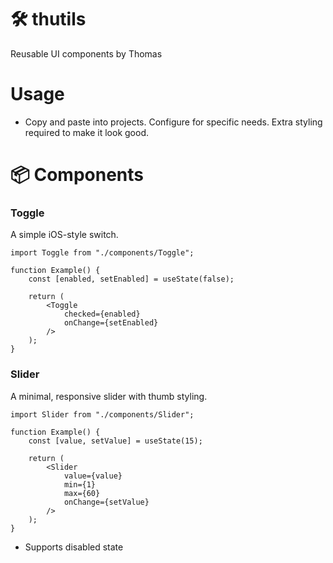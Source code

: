 # 🛠️ thutils

Reusable UI components by Thomas

# Usage

-   Copy and paste into projects. Configure for specific needs. Extra styling required to make it look good.

# 📦 Components

### Toggle

A simple iOS-style switch.

```
import Toggle from "./components/Toggle";

function Example() {
    const [enabled, setEnabled] = useState(false);

    return (
        <Toggle
            checked={enabled}
            onChange={setEnabled}
        />
    );
}
```

### Slider

A minimal, responsive slider with thumb styling.

```
import Slider from "./components/Slider";

function Example() {
    const [value, setValue] = useState(15);

    return (
        <Slider
            value={value}
            min={1}
            max={60}
            onChange={setValue}
        />
    );
}
```

-   Supports disabled state

